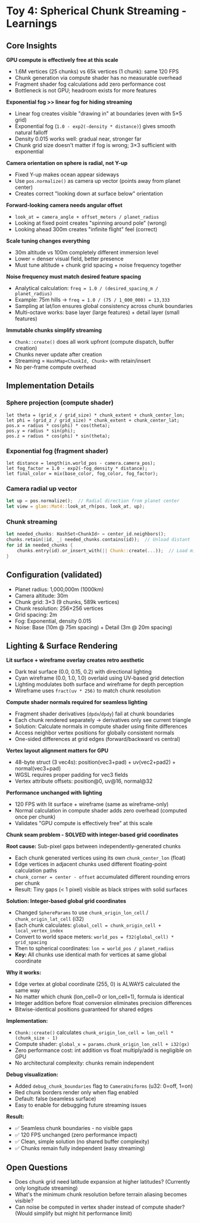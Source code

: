 # Toy 4: Spherical Chunk Streaming - Learnings

## Core Insights

**GPU compute is effectively free at this scale**
- 1.6M vertices (25 chunks) vs 65k vertices (1 chunk): same 120 FPS
- Chunk generation via compute shader has no measurable overhead
- Fragment shader fog calculations add zero performance cost
- Bottleneck is not GPU; headroom exists for more features

**Exponential fog >> linear fog for hiding streaming**
- Linear fog creates visible "drawing in" at boundaries (even with 5×5 grid)
- Exponential fog (`1.0 - exp2(-density * distance)`) gives smooth natural falloff
- Density 0.015 works well: gradual near, stronger far
- Chunk grid size doesn't matter if fog is wrong; 3×3 sufficient with exponential

**Camera orientation on sphere is radial, not Y-up**
- Fixed Y-up makes ocean appear sideways
- Use `pos.normalize()` as camera up vector (points away from planet center)
- Creates correct "looking down at surface below" orientation

**Forward-looking camera needs angular offset**
- `look_at = camera_angle + offset_meters / planet_radius`
- Looking at fixed point creates "spinning around pole" (wrong)
- Looking ahead 300m creates "infinite flight" feel (correct)

**Scale tuning changes everything**
- 30m altitude vs 100m completely different immersion level
- Lower = denser visual field, better presence
- Must tune altitude + chunk grid spacing + noise frequency together

**Noise frequency must match desired feature spacing**
- Analytical calculation: `freq = 1.0 / (desired_spacing_m / planet_radius)`
- Example: 75m hills → `freq = 1.0 / (75 / 1_000_000) = 13,333`
- Sampling at lat/lon ensures global consistency across chunk boundaries
- Multi-octave works: base layer (large features) + detail layer (small features)

**Immutable chunks simplify streaming**
- `Chunk::create()` does all work upfront (compute dispatch, buffer creation)
- Chunks never update after creation
- Streaming = `HashMap<ChunkId, Chunk>` with retain/insert
- No per-frame compute overhead

## Implementation Details

### Sphere projection (compute shader)
```wgsl
let theta = (grid_x / grid_size) * chunk_extent + chunk_center_lon;
let phi = (grid_z / grid_size) * chunk_extent + chunk_center_lat;
pos.x = radius * cos(phi) * cos(theta);
pos.y = radius * sin(phi);
pos.z = radius * cos(phi) * sin(theta);
```

### Exponential fog (fragment shader)
```wgsl
let distance = length(in.world_pos - camera.camera_pos);
let fog_factor = 1.0 - exp2(-fog_density * distance);
let final_color = mix(base_color, fog_color, fog_factor);
```

### Camera radial up vector
```rust
let up = pos.normalize();  // Radial direction from planet center
let view = glam::Mat4::look_at_rh(pos, look_at, up);
```

### Chunk streaming
```rust
let needed_chunks: HashSet<ChunkId> = center_id.neighbors();
chunks.retain(|id, _| needed_chunks.contains(id));  // Unload distant
for id in needed_chunks {
    chunks.entry(id).or_insert_with(|| Chunk::create(...));  // Load missing
}
```

## Configuration (validated)
- Planet radius: 1,000,000m (1000km)
- Camera altitude: 30m
- Chunk grid: 3×3 (9 chunks, 589k vertices)
- Chunk resolution: 256×256 vertices
- Grid spacing: 2m
- Fog: Exponential, density 0.015
- Noise: Base (10m @ 75m spacing) + Detail (3m @ 20m spacing)

## Lighting & Surface Rendering

**Lit surface + wireframe overlay creates retro aesthetic**
- Dark teal surface (0.0, 0.15, 0.2) with directional lighting
- Cyan wireframe (0.0, 1.0, 1.0) overlaid using UV-based grid detection
- Lighting modulates both surface and wireframe for depth perception
- Wireframe uses `fract(uv * 256)` to match chunk resolution

**Compute shader normals required for seamless lighting**
- Fragment shader derivatives (`dpdx`/`dpdy`) fail at chunk boundaries
- Each chunk rendered separately → derivatives only see current triangle
- Solution: Calculate normals in compute shader using finite differences
- Access neighbor vertex positions for globally consistent normals
- One-sided differences at grid edges (forward/backward vs central)

**Vertex layout alignment matters for GPU**
- 48-byte struct (3 vec4s): position(vec3+pad) + uv(vec2+pad2) + normal(vec3+pad)
- WGSL requires proper padding for vec3 fields
- Vertex attribute offsets: position@0, uv@16, normal@32

**Performance unchanged with lighting**
- 120 FPS with lit surface + wireframe (same as wireframe-only)
- Normal calculation in compute shader adds zero overhead (computed once per chunk)
- Validates "GPU compute is effectively free" at this scale

**Chunk seam problem - SOLVED with integer-based grid coordinates**

**Root cause:** Sub-pixel gaps between independently-generated chunks
- Each chunk generated vertices using its own `chunk_center_lon` (float)
- Edge vertices in adjacent chunks used different floating-point calculation paths
- `chunk_corner = center - offset` accumulated different rounding errors per chunk
- Result: Tiny gaps (< 1 pixel) visible as black stripes with solid surfaces

**Solution: Integer-based global grid coordinates**
- Changed `SphereParams` to use `chunk_origin_lon_cell` / `chunk_origin_lat_cell` (i32)
- Each chunk calculates: `global_cell = chunk_origin_cell + local_vertex_index`
- Convert to world space meters: `world_pos = f32(global_cell) * grid_spacing`
- Then to spherical coordinates: `lon = world_pos / planet_radius`
- **Key:** All chunks use identical math for vertices at same global coordinate

**Why it works:**
- Edge vertex at global coordinate (255, 0) is ALWAYS calculated the same way
- No matter which chunk (lon_cell=0 or lon_cell=1), formula is identical
- Integer addition before float conversion eliminates precision differences
- Bitwise-identical positions guaranteed for shared edges

**Implementation:**
- `Chunk::create()` calculates `chunk_origin_lon_cell = lon_cell * (chunk_size - 1)`
- Compute shader: `global_x = params.chunk_origin_lon_cell + i32(gx)`
- Zero performance cost: int addition vs float multiply/add is negligible on GPU
- No architectural complexity: chunks remain independent

**Debug visualization:**
- Added `debug_chunk_boundaries` flag to `CameraUniforms` (u32: 0=off, 1=on)
- Red chunk borders render only when flag enabled
- Default: false (seamless surface)
- Easy to enable for debugging future streaming issues

**Result:**
- ✅ Seamless chunk boundaries - no visible gaps
- ✅ 120 FPS unchanged (zero performance impact)
- ✅ Clean, simple solution (no shared buffer complexity)
- ✅ Chunks remain fully independent (easy streaming)

## Open Questions
- Does chunk grid need latitude expansion at higher latitudes? (Currently only longitude streaming)
- What's the minimum chunk resolution before terrain aliasing becomes visible?
- Can noise be computed in vertex shader instead of compute shader? (Would simplify but might hit performance limit)
